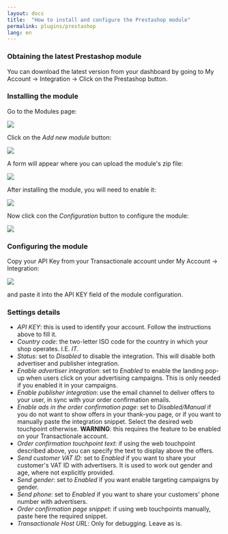 ```yaml
---
layout: docs
title:  "How to install and configure the Prestashop module"
permalink: plugins/prestashop
lang: en
---
```


### Obtaining the latest Prestashop module

You can download the latest version from your dashboard by going to My Account -> Integration -> Click on the Prestashop button.

### Installing the module

Go to the Modules page:

<img src="{{ site.url }}/assets/img/prestashop/modules_menu.png" />

Click on the *Add new module* button:

<img src="{{ site.url }}/assets/img/prestashop/modules_buttons.png" />

A form will appear where you can upload the module's zip file:

<img src="{{ site.url }}/assets/img/prestashop/module_upload.png" />

After installing the module, you will need to enable it:

<img src="{{ site.url }}/assets/img/prestashop/module_installed.png" />

Now click con the *Configuration* button to configure the module:

<img src="{{ site.url }}/assets/img/prestashop/module_configuration.png" />

### Configuring the module

Copy your API Key from your Transactionale account under My Account -> Integration:

<img src="{{ site.url }}/assets/img/integrate_api_key.png" />

and paste it into the API KEY field of the module configuration.

### Settings details

  - *API KEY*: this is used to identify your account. Follow the instructions above to fill it.
  - *Country code*: the two-letter ISO code for the country in which your shop operates. I.E. *IT*.
  - *Status*: set to *Disabled* to disable the integration. This will disable both advertiser and publisher integration.
  - *Enable advertiser integration*: set to *Enabled* to enable the landing pop-up when users click on your advertising campaigns. This is only needed if you enabled it in your campaigns.
  - *Enable publisher integration*: use the email channel to deliver offers to your user, in sync with your order confirmation emails.
  - *Enable ads in the order confirmation page*: set to *Disabled/Manual* if you do not want to show offers in your thank-you page, or if you want to manually paste the integration snippet. Select the desired web touchpoint otherwise. **WARNING**: this requires the feature to be enabled on your Transactionale account.
  - *Order confirmation touchpoint text*: if using the web touchpoint described above, you can specify the text to display above the offers.
  - *Send customer VAT ID*: set to *Enabled* if you want to share your customer's VAT ID with advertisers. It is used to work out gender and age, where not explicitly provided.
  - *Send gender*: set to *Enabled* if you want enable targeting campaigns by gender.
  - *Send phone*: set to *Enabled* if you want to share your customers' phone number with advertisers.
  - *Order confirmation page snippet*: if using web touchpoints manually, paste here the required snippet.
  - *Transactionale Host URL*: Only for debugging. Leave as is.



